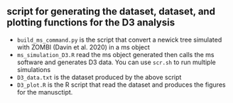 ## script for generating the dataset, dataset, and plotting functions for the D3 analysis

* `build_ms_command.py` is the script that convert a newick tree simulated with ZOMBI (Davin et al. 2020) in a ms object
* `ms_simulation_D3.R` read the ms object generated then calls the ms software and generates D3 data. You can use `scr.sh` to run multiple simulations
* `D3_data.txt` is the dataset produced by the above script
* `D3_plot.R` is the R script that read the dataset and produces the figures for the manusctipt.
